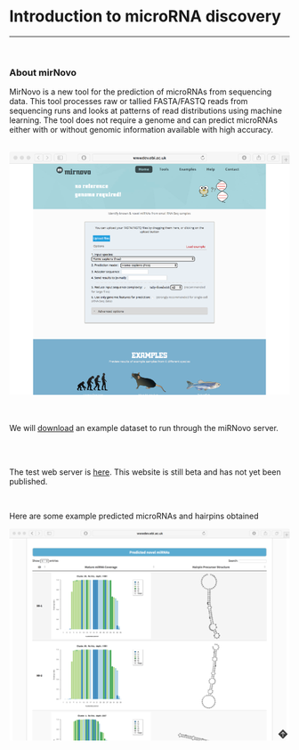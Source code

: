<!DOCTYPE HTML PUBLIC "-//W3C//DTD HTML 4.0 Transitional//EN">
<?php include ("../header_int.php"); ?>

<H1>Introduction to microRNA discovery</H1>
<HR>
<br>

<H3>About mirNovo</H3>
<p>MirNovo is a new tool for the prediction of microRNAs from sequencing data. This tool processes raw or tallied FASTA/FASTQ
reads from sequencing runs and looks at patterns of read distributions using machine learning. The tool does not require
a genome and can predict microRNAs either with or without genomic information available with high accuracy.</p>
<br>
<img src="mirnovo.jpg" width="600"><br>
<BR><BR>
<p>We will <a href="data">download</a> an example dataset to run through the miRNovo server.</p>
<BR><BR>
<p>The test web server is <a href="http://wwwdev.ebi.ac.uk/enright-dev/mirnovo/">here</a>. This website is still beta
and has not yet been published.</p>
<br>
<p>Here are some example predicted microRNAs and hairpins obtained</p>
<img src="mirnovo_novel.png" width="600">
</body>
</html>
